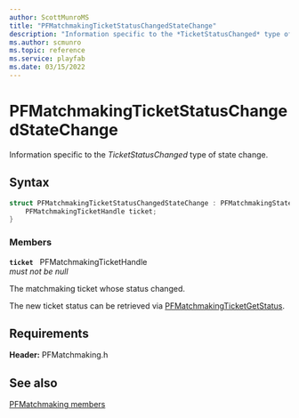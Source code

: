 ```yaml
---
author: ScottMunroMS
title: "PFMatchmakingTicketStatusChangedStateChange"
description: "Information specific to the *TicketStatusChanged* type of state change."
ms.author: scmunro
ms.topic: reference
ms.service: playfab
ms.date: 03/15/2022
---
```


# PFMatchmakingTicketStatusChangedStateChange  

Information specific to the *TicketStatusChanged* type of state change.  

## Syntax  
  
```cpp
struct PFMatchmakingTicketStatusChangedStateChange : PFMatchmakingStateChange {  
    PFMatchmakingTicketHandle ticket;  
}  
```
  
### Members  
  
**`ticket`** &nbsp; PFMatchmakingTicketHandle  
*must not be null*  
  
The matchmaking ticket whose status changed.
  
The new ticket status can be retrieved via [PFMatchmakingTicketGetStatus](../functions/pfmatchmakingticketgetstatus.md).
  
  
## Requirements  
  
**Header:** PFMatchmaking.h
  
## See also  
[PFMatchmaking members](../pfmatchmaking_members.md)  

  
  
